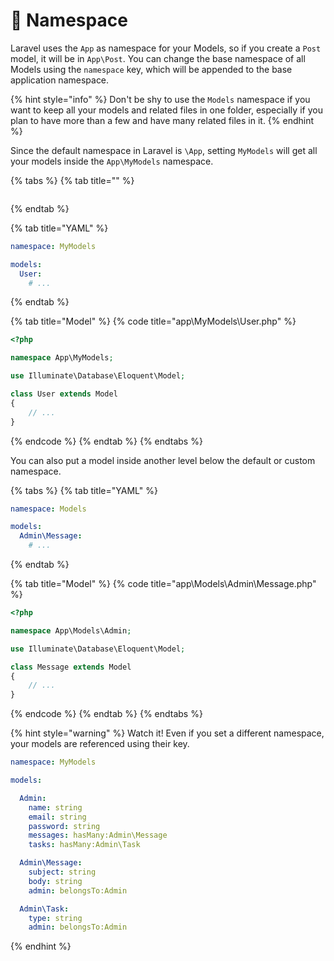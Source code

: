 # 📁 Namespace

Laravel uses the `App` as namespace for your Models, so if you create a `Post` model, it will be in `App\Post`. You can change the base namespace of all Models using the `namespace` key, which will be appended to the base application namespace.

{% hint style="info" %}
Don't be shy to use the `Models` namespace if you want to keep all your models and related files in one folder, especially if you plan to have more than a few and have many related files in it.
{% endhint %}

Since the default namespace in Laravel is `\App`, setting `MyModels` will get all your models inside the `App\MyModels` namespace.

{% tabs %}
{% tab title="" %}
```

```
{% endtab %}

{% tab title="YAML" %}
```yaml
namespace: MyModels

models:
  User:
    # ...
```
{% endtab %}

{% tab title="Model" %}
{% code title="app\\MyModels\\User.php" %}
```php
<?php

namespace App\MyModels;

use Illuminate\Database\Eloquent\Model;

class User extends Model
{
    // ...
}
```
{% endcode %}
{% endtab %}
{% endtabs %}

You can also put a model inside another level below the default or custom namespace.

{% tabs %}
{% tab title="YAML" %}
```yaml
namespace: Models

models:
  Admin\Message:
    # ...
```
{% endtab %}

{% tab title="Model" %}
{% code title="app\\Models\\Admin\\Message.php" %}
```php
<?php

namespace App\Models\Admin;

use Illuminate\Database\Eloquent\Model;

class Message extends Model
{
    // ...
}
```
{% endcode %}
{% endtab %}
{% endtabs %}

{% hint style="warning" %}
Watch it! Even if you set a different namespace, your models are referenced using their key.

```yaml
namespace: MyModels

models:

  Admin:
    name: string
    email: string
    password: string
    messages: hasMany:Admin\Message
    tasks: hasMany:Admin\Task

  Admin\Message:
    subject: string
    body: string
    admin: belongsTo:Admin

  Admin\Task:
    type: string
    admin: belongsTo:Admin
```
{% endhint %}

